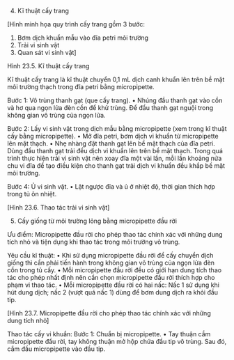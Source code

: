 4. Kĩ thuật cấy trang

[Hình minh họa quy trình cấy trang gồm 3 bước:
1. Bơm dịch khuẩn mẫu vào đĩa petri môi trường
2. Trải vi sinh vật
3. Quan sát vi sinh vật]

Hình 23.5. Kĩ thuật cấy trang

Kĩ thuật cấy trang là kĩ thuật chuyển 0,1 mL dịch canh khuẩn lên trên bề mặt môi trường thạch trong đĩa petri bằng micropipette.

Bước 1: Vô trùng thanh gạt (que cấy trang).
• Nhúng đầu thanh gạt vào cồn và hơ qua ngọn lửa đèn cồn để khử trùng. Để đầu thanh gạt nguội trong không gian vô trùng của ngọn lửa.

Bước 2: Lấy vi sinh vật trong dịch mẫu bằng micropipette (xem trong kĩ thuật cấy bằng micropipette).
• Mở đĩa petri, bơm dịch vi khuẩn từ micropipette lên mặt thạch.
• Nhẹ nhàng đặt thanh gạt lên bề mặt thạch của đĩa petri. Dùng đầu thanh gạt trải đều dịch vi khuẩn lên trên bề mặt thạch.
Trong quá trình thực hiện trải vi sinh vật nên xoay đĩa một vài lần, mỗi lần khoảng nửa chu vi đĩa để tạo điều kiện cho thanh gạt trải dịch vi khuẩn đều khắp bề mặt môi trường.

Bước 4: Ủ vi sinh vật.
• Lật ngược đĩa và ủ ở nhiệt độ, thời gian thích hợp trong tủ ôn nhiệt.

[Hình 23.6. Thao tác trải vi sinh vật]

5. Cấy giống từ môi trường lỏng bằng micropipette đầu rời

Ưu điểm: Micropipette đầu rời cho phép thao tác chính xác với những dung tích nhỏ và tiện dụng khi thao tác trong môi trường vô trùng.

Yêu cầu kĩ thuật:
• Khi sử dụng micropipette đầu rời để cấy chuyển dịch giống thì cần phải tiến hành trong không gian vô trùng của ngọn lửa đèn cồn trong tủ cấy.
• Mỗi micropipette đầu rời đều có giới hạn dung tích thao tác cho phép nhất định nên cần chọn micropipette đầu rời thích hợp cho phạm vi thao tác.
• Mỗi micropipette đầu rời có hai nấc: Nấc 1 sử dụng khi hút dung dịch; nấc 2 (vượt quá nấc 1) dùng để bơm dung dịch ra khỏi đầu tip.

[Hình 23.7. Micropipette đầu rời cho phép thao tác chính xác với những dung tích nhỏ]

Thao tác cấy vi khuẩn:
Bước 1: Chuẩn bị micropipette.
• Tay thuận cầm micropipette đầu rời, tay không thuận mở hộp chứa đầu tip vô trùng. Sau đó, cắm đầu micropipette vào đầu tip.